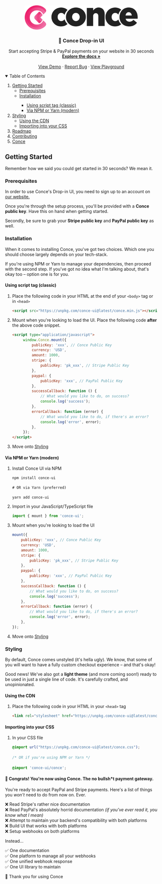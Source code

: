 <p align="center">
  <a href="https://conce.io">
    <img src="assets/conce.svg" alt="Logo" height="80">
  </a>

  <h3 align="center">💖 Conce Drop-in UI</h3>

  <p align="center">
    Start accepting Stripe & PayPal payments on your website in 30 seconds
    <br />
    <a href="https://conce.io/todo"><strong>Explore the docs »</strong></a>
    <br />
    <br />
    <a href="https://conce.io/todo">View Demo</a>
    ·
    <a href="https://github.com/conce-io/conce-ui/issues">Report Bug</a>
    ·
    <a href="https://conce.io/todo">View Playground</a>
</p>

<!-- TABLE OF CONTENTS -->
<details open="open">
  <summary>Table of Contents</summary>
  <ol>
    <li>
      <a href="#getting-started">Getting Started</a>
      <ul>
        <li><a href="#prerequisites">Prerequisites</a></li>
        <li><a href="#installation">Installation</a></li>
          <ul>
            <li><a href="#script">Using script tag (classic)</a></li>
            <li><a href="#npmyarn">Via NPM or Yarn (modern)</a></li>
          </ul>
      </ul>
    </li>
    <li>
        <a href="#styling">Styling</a>
      <ul>
        <li><a href="#cdn">Using the CDN</a></li>
        <li><a href="#css">Importing into your CSS</a></li>
      </ul>
    </li>
    <li><a href="#roadmap">Roadmap</a></li>
    <li><a href="#contributing">Contributing</a></li>
    <li><a href="#conce">Conce</a></li>
  </ol>
</details>

## Getting Started

Remember how we said you could get started in 30 seconds? We mean it.

### Prerequisites

In order to use Conce's Drop-in UI, you need to sign up to an account on <a href="https://conce.io/todo">our website.</a>

Once you're through the setup process, you'll be provided with a **Conce public key**. Have this on hand when getting started.

Secondly, be sure to grab your **Stripe public key** and **PayPal public key** as well.

### Installation

When it comes to installing Conce, you've got two choices. Which one you should choose largely depends on your tech-stack.

If you're using NPM or Yarn to manage your dependencies, then proceed with the second step. If you've got no idea what I'm talking about, that's okay too – option one is for you.

#### Using script tag (classic)

1. Place the following code in your HTML at the end of your `<body>` tag or in `<head>`
   ```html
   <script src="https://unpkg.com/conce-ui@latest/conce.min.js"></script>
   ```
2. Mount when you're looking to load the UI. Place the following code **after** the above code snippet.
   ```html
   <script type="application/javascript">
        window.Conce.mount({
            publicKey: 'xxx', // Conce Public Key
            currency: 'USD',
            amount: 1000,
            stripe: {
                publicKey: 'pk_xxx', // Stripe Public Key
            },
            paypal: {
                publicKey: 'xxx', // PayPal Public Key
            },
            successCallback: function () {
                // What would you like to do, on success?
                console.log('success');
            },
            errorCallback: function (error) {
                // What would you like to do, if there's an error?
                console.log('error', error);
            },
        });
   </script>
   ```
   
3. Move onto <a href="#styling">Styling</a>
#### Via NPM or Yarn (modern)
1. Install Conce UI via NPM
   ```shell
   npm install conce-ui
   
   # OR via Yarn (preferred)
   
   yarn add conce-ui
   ```
   
2. Import in your JavaScript/TypeScript file
    ```javascript
    import { mount } from 'conce-ui'; 
    ```

3. Mount when you're looking to load the UI
    ```javascript
    mount({
        publicKey: 'xxx', // Conce Public Key
        currency: 'USD',
        amount: 1000,
        stripe: {
            publicKey: 'pk_xxx', // Stripe Public Key
        },
        paypal: {
            publicKey: 'xxx', // PayPal Public Key
        },
        successCallback: function () {
            // What would you like to do, on success?
            console.log('success');
        },
        errorCallback: function (error) {
            // What would you like to do, if there's an error?
            console.log('error', error);
        },
    });
    ```
4. Move onto <a href="#styling">Styling</a>

### Styling
By default, Conce comes unstyled (it's hella ugly). We know, that some of you will want to have a fully custom checkout experience – and that's okay!

Good news! We've also got a **light theme** (and more coming soon!) ready to be used in just a single line of code. It's carefully crafted, and unopinionated.

#### Using the CDN
1. Place the following code in your HTML in your `<head>` tag
   ```html
   <link rel="stylesheet" href="https://unpkg.com/conce-ui@latest/conce.css">
   ```

#### Importing into your CSS
1. In your CSS file
   ```css
   @import url("https://unpkg.com/conce-ui@latest/conce.css");
   
   /* OR if you're using NPM or Yarn */
   
   @import 'conce-ui/conce';
   ```

#### 🎉 Congrats! You're now using Conce. The no bullsh*t payment gateway.
You're ready to accept PayPal and Stripe payments. Here's a list of things you *won't* need to do from now on. Ever.

❌ Read Stripe's rather nice documentation  
❌ Read PayPal's absolutely horrid documentation *(if you've ever read it, you know what I mean)*  
❌ Attempt to maintain your backend's compatibility with both platforms  
❌ Build UI that works with both platforms  
❌ Setup webhooks on both platforms

Instead...

✅ One documentation  
✅ One platform to manage all your webhooks   
✅ One unified webhook response  
✅ One UI library to maintain

💖 Thank you for using Conce
